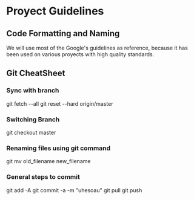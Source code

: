 # Proyect Guidelines
## Code Formatting and Naming
We will use most of the Google's guidelines as reference, because it has been
used on various proyects with high quality standards.
## Git CheatSheet
### Sync with branch
git fetch --all
git reset --hard origin/master
### Switching Branch
git checkout master

### Renaming files using git command
git mv old_filename new_filename
### General steps to commit
git add -A
git commit -a -m "uhesoau" 
git pull
git push 